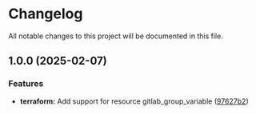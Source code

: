 # Changelog

All notable changes to this project will be documented in this file.

## 1.0.0 (2025-02-07)

### Features

* **terraform:** Add support for resource gitlab_group_variable ([97627b2](https://gitlab.com/terraform-child-modules-48151/terraform-gitlab-group_variable/commit/97627b28c8f5df0f7ad2795e6f0bfe71f51b1a36))

